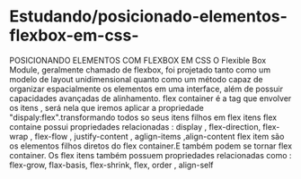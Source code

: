 # Estudando/posicionado-elementos-flexbox-em-css-
POSICIONANDO ELEMENTOS COM FLEXBOX EM CSS   O Flexible Box Module, geralmente chamado de flexbox, foi projetado tanto como um modelo  de layout unidimensional quanto como um método capaz de organizar espacialmente os  elementos em uma interface, além de possuir capacidades avançadas de alinhamento.  flex container é a tag que envolver os itens , será nela que iremos aplicar a propriedade  "dispaly:flex".transformando todos so seus itens filhos em flex itens   flex containe possui propriedades relacionadas : display , flex-direction, flex-wrap , flex-flow , justify-content , aglign-items ,align-content   flex item são os elementos filhos diretos do flex container.E também podem se tornar flex container. Os flex itens também possuem propriedades relacionadas como : flex-grow, flax-basis, flex-shrink, flex, order , align-self 
